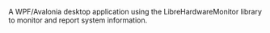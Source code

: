 A WPF/Avalonia desktop application using the LibreHardwareMonitor library to monitor and report system information.

